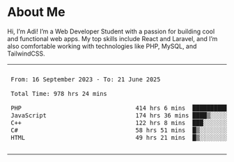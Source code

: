<table border="0">
 <h1>About Me</h1>
 <p> Hi, I’m Adi! I’m a Web Developer Student with a passion for building cool and functional web apps. My top skills include React and Laravel, and I’m also comfortable working with technologies like PHP, MySQL, and TailwindCSS.


 <tr>
  <td>
  
 
 <!--START_SECTION:waka-->

```txt
From: 16 September 2023 - To: 21 June 2025

Total Time: 978 hrs 24 mins

PHP                                414 hrs 6 mins  ██████████▒░░░░░░░░░░░░░░   41.87 %
JavaScript                         174 hrs 36 mins ████▒░░░░░░░░░░░░░░░░░░░░   17.65 %
C++                                122 hrs 8 mins  ███░░░░░░░░░░░░░░░░░░░░░░   12.35 %
C#                                 58 hrs 51 mins  █▒░░░░░░░░░░░░░░░░░░░░░░░   05.95 %
HTML                               49 hrs 21 mins  █▒░░░░░░░░░░░░░░░░░░░░░░░   04.99 %
```

<!--END_SECTION:waka-->
  </td>
    <td>
   <div align="start">
        <a href="https://open.spotify.com/user/dxso20he52f5d4ti73duavf95">
        <img width="200px" src="https://spotify-github-profile.kittinanx.com/api/view.svg?uid=dxso20he52f5d4ti73duavf95&cover_image=true&theme=default&show_offline=false&background_color=121212&interchange=false" alt="Spotify Now Playing">
    </a>
</div> 

  </td>
 </tr>

</table>





